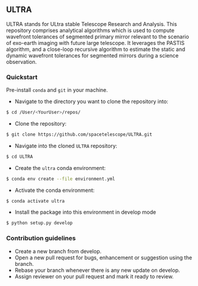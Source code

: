 ## ULTRA
ULTRA stands for ULtra stable Telescope Research and Analysis. 
This repository comprises analytical algorithms which is used to compute
wavefront tolerances of segmented primary mirror relevant to the scenario of exo-earth imaging
with future large telescope. It leverages the PASTIS algorithm, and a close-loop recursive algorithm to estimate 
the static and dynamic wavefront tolerances for segmented mirrors during a science observation.


### Quickstart
Pre-install `conda` and `git` in your machine.

- Navigate to the directory you want to clone the repository into: 
```bash
$ cd /User/<YourUser>/repos/
```

- Clone the repository:
```bash
$ git clone https://github.com/spacetelescope/ULTRA.git
```
- Navigate into the cloned `ULTRA` repository:  
```bash
$ cd ULTRA
```

- Create the `ultra` conda environment:  
```bash
$ conda env create --file environment.yml
```

- Activate the conda environment:
```bash
$ conda activate ultra
```

- Install the package into this environment in develop mode
```bash
$ python setup.py develop
```

### Contribution guidelines
- Create a new branch from develop. 
- Open a new pull request for bugs, enhancement or suggestion using the branch.
- Rebase your branch whenever there is any new update on develop.
- Assign reviewer on your pull request and mark it ready to review.
